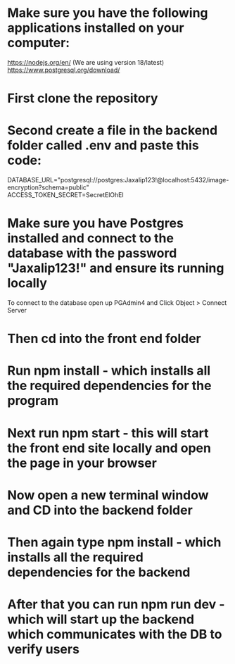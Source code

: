 # Make sure you have the following applications installed on your computer:
https://nodejs.org/en/ (We are using version 18/latest)             
https://www.postgresql.org/download/

# First clone the repository

# Second create a file in the backend folder called .env and paste this code:
DATABASE_URL="postgresql://postgres:Jaxalip123!@localhost:5432/image-encryption?schema=public"          
ACCESS_TOKEN_SECRET=SecretElOhEl

# Make sure you have Postgres installed and connect to the database with the password "Jaxalip123!" and ensure its running locally
To connect to the database open up PGAdmin4 and Click Object > Connect Server 

# Then cd into the front end folder

# Run npm install - which installs all the required dependencies for the program

# Next run npm start - this will start the front end site locally and open the page in your browser

# Now open a new terminal window and CD into the backend folder

# Then again type npm install - which installs all the required dependencies for the backend

# After that you can run npm run dev - which will start up the backend which communicates with the DB to verify users
